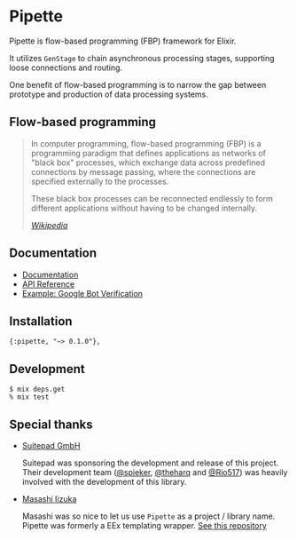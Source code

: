 # Pipette

Pipette is flow-based programming (FBP) framework for Elixir.

It utilizes `GenStage` to chain asynchronous processing stages, supporting loose connections and
routing.

One benefit of flow-based programming is to narrow the gap between prototype and production of
data processing systems.

## Flow-based programming

> In computer programming, flow-based programming (FBP) is a programming paradigm that
> defines applications as networks of "black box" processes, which exchange data
> across predefined connections by message passing,
> where the connections are specified externally to the processes.
>
> These black box processes can be reconnected endlessly
> to form different applications without having to be changed internally.
>
> [_Wikipedia_](https://en.wikipedia.org/wiki/Flow-based_programming)

## Documentation

* [Documentation](https://hexdocs.pm/pipette/Pipette.html#content)
* [API Reference](https://hexdocs.pm/pipette/api-reference.md#content)
* [Example: Google Bot Verification](https://hexdocs.pm/pipette/google_bot_verification.md#content)

## Installation

```
{:pipette, "~> 0.1.0"},
```

## Development

```console
$ mix deps.get
% mix test
```

## Special thanks

* [Suitepad GmbH](https://suitepad.de/)

  Suitepad was sponsoring the development and release of this project.
  Their development team ([@spieker](https://github.com/spieker), [@theharq](https://github.com/theharq) and [@Rio517](https://github.com/Rio517))
  was heavily involved with the development of this library.

* [Masashi Iizuka](https://github.com/liquidz)

  Masashi was so nice to let us use `Pipette` as a project / library name.
  Pipette was formerly a EEx templating wrapper. [See this repository](https://github.com/liquidz/_dead_repo_pipette_)
